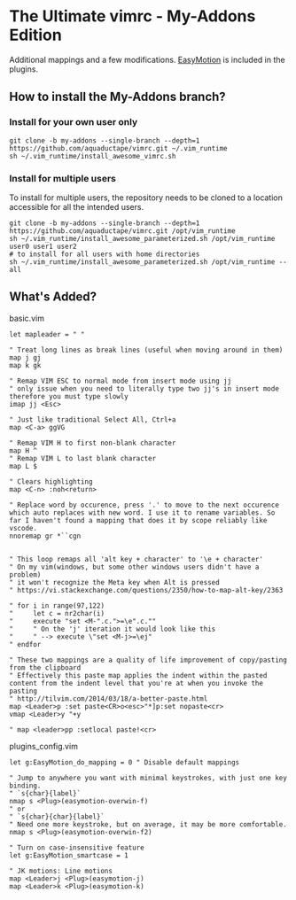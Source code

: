 # The Ultimate vimrc - My-Addons Edition

Additional mappings and a few modifications. [EasyMotion](https://github.com/easymotion/vim-easymotion) is included in the plugins.

## How to install the My-Addons branch?

### Install for your own user only

    git clone -b my-addons --single-branch --depth=1 https://github.com/aquaductape/vimrc.git ~/.vim_runtime
    sh ~/.vim_runtime/install_awesome_vimrc.sh

### Install for multiple users

To install for multiple users, the repository needs to be cloned to a location accessible for all the intended users.

    git clone -b my-addons --single-branch --depth=1 https://github.com/aquaductape/vimrc.git /opt/vim_runtime
    sh ~/.vim_runtime/install_awesome_parameterized.sh /opt/vim_runtime user0 user1 user2
    # to install for all users with home directories
    sh ~/.vim_runtime/install_awesome_parameterized.sh /opt/vim_runtime --all

## What's Added?

basic.vim

    let mapleader = " "

    " Treat long lines as break lines (useful when moving around in them)
    map j gj
    map k gk

    " Remap VIM ESC to normal mode from insert mode using jj
    " only issue when you need to literally type two jj's in insert mode therefore you must type slowly
    imap jj <Esc>

    " Just like traditional Select All, Ctrl+a
    map <C-a> ggVG

    " Remap VIM H to first non-blank character
    map H ^
    " Remap VIM L to last blank character
    map L $

    " Clears highlighting
    map <C-n> :noh<return>

    " Replace word by occurence, press '.' to move to the next occurence which auto replaces with new word. I use it to rename variables. So far I haven't found a mapping that does it by scope reliably like vscode.
    nnoremap gr *``cgn


    " This loop remaps all 'alt key + character' to '\e + character'
    " On my vim(windows, but some other windows users didn't have a problem)
    " it won't recognize the Meta key when Alt is pressed
    " https://vi.stackexchange.com/questions/2350/how-to-map-alt-key/2363

    " for i in range(97,122)
    "     let c = nr2char(i)
    "     execute "set <M-".c.">=\e".c.""
    "     " On the 'j' iteration it would look like this
    "     " --> execute \"set <M-j>=\ej"
    " endfor

    " These two mappings are a quality of life improvement of copy/pasting from the clipboard
    " Effectively this paste map applies the indent within the pasted content from the indent level that you're at when you invoke the pasting
    " http://tilvim.com/2014/03/18/a-better-paste.html
    map <Leader>p :set paste<CR>o<esc>"*]p:set nopaste<cr>
    vmap <Leader>y "+y

    " map <leader>pp :setlocal paste!<cr>

plugins_config.vim

    let g:EasyMotion_do_mapping = 0 " Disable default mappings

    " Jump to anywhere you want with minimal keystrokes, with just one key binding.
    " `s{char}{label}`
    nmap s <Plug>(easymotion-overwin-f)
    " or
    " `s{char}{char}{label}`
    " Need one more keystroke, but on average, it may be more comfortable.
    nmap s <Plug>(easymotion-overwin-f2)

    " Turn on case-insensitive feature
    let g:EasyMotion_smartcase = 1

    " JK motions: Line motions
    map <Leader>j <Plug>(easymotion-j)
    map <Leader>k <Plug>(easymotion-k)
